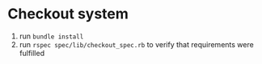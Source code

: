 # Checkout system

1. run `bundle install`
2. run `rspec spec/lib/checkout_spec.rb` to verify that requirements were fulfilled
